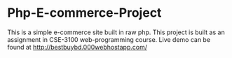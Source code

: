 # Php-E-commerce-Project
This is a simple e-commerce site built in raw php. This project is built as an assignment in CSE-3100 web-programming course.
Live demo can be found at http://bestbuybd.000webhostapp.com/
